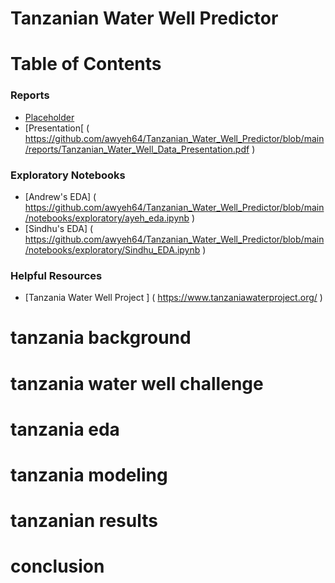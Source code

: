 # Tanzanian Water Well Predictor


# Table of Contents

### Reports
- [Placeholder](asdf)
- [Presentation[ ( https://github.com/awyeh64/Tanzanian_Water_Well_Predictor/blob/main/reports/Tanzanian_Water_Well_Data_Presentation.pdf )

### Exploratory Notebooks
- [Andrew's EDA] ( https://github.com/awyeh64/Tanzanian_Water_Well_Predictor/blob/main/notebooks/exploratory/ayeh_eda.ipynb )
- [Sindhu's EDA] ( https://github.com/awyeh64/Tanzanian_Water_Well_Predictor/blob/main/notebooks/exploratory/Sindhu_EDA.ipynb )

### Helpful Resources
- [Tanzania Water Well Project ] ( https://www.tanzaniawaterproject.org/ )

# tanzania background

# tanzania water well challenge

# tanzania eda

# tanzania modeling

# tanzanian results

# conclusion
